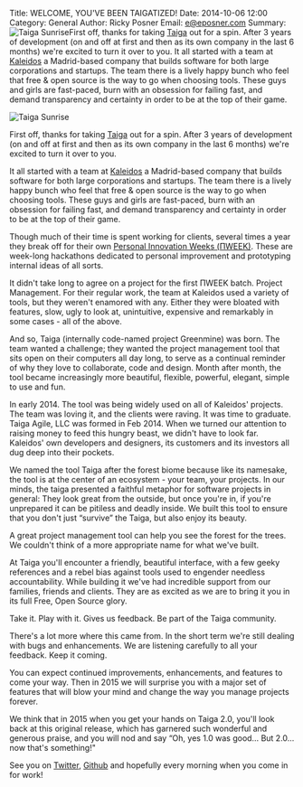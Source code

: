 Title: WELCOME, YOU'VE BEEN TAIGATIZED!
Date: 2014-10-06 12:00
Category: General
Author: Ricky Posner
Email: e@eposner.com
Summary: ![Taiga Sunrise](https://unsplash.imgix.net/reserve/m6rT4MYFQ7CT8j9m2AEC_JakeGivens%20-%20Sunset%20in%20the%20Park.JPG?q=75&fm=jpg&auto=format&s=0798c4e39d1acb580b25a93863dcae97)First off, thanks for taking [Taiga](https://taiga.io "Taiga.io") out for a spin. After 3 years of development (on and off at first and then as its own company in the last 6 months) we're excited to turn it over to you. It all started with a team at [Kaleidos](http://kaleidos.net "Kaleidos OpenSource") a Madrid-based company that builds software for both large corporations and startups. The team there is a lively happy bunch who feel that free & open source is the way to go when choosing tools. These guys and girls are fast-paced, burn with an obsession for failing fast, and demand transparency and certainty in order to be at the top of their game.

![Taiga Sunrise](https://unsplash.imgix.net/reserve/m6rT4MYFQ7CT8j9m2AEC_JakeGivens%20-%20Sunset%20in%20the%20Park.JPG?q=75&fm=jpg&auto=format&s=0798c4e39d1acb580b25a93863dcae97)

First off, thanks for taking [Taiga][taiga] out for a spin. After 3 years of development (on and off at first and then as its own company in the last 6 months) we're excited to turn it over to you.

It all started with a team at [Kaleidos][kaleidos] a Madrid-based company that builds software for both large corporations and startups. The team there is a lively happy bunch who feel that free & open source is the way to go when choosing tools. These guys and girls are fast-paced, burn with an obsession for failing fast, and demand transparency and certainty in order to be at the top of their game.

Though much of their time is spent working for clients, several times a year they break off for their own [Personal Innovation Weeks (ΠWEEK)][piweek]. These are week-long hackathons dedicated to personal improvement and prototyping internal ideas of all sorts.

It didn't take long to agree on a project for the first ΠWEEK batch. Project Management. For their regular work, the team at Kaleidos used a variety of tools, but they weren't enamored with any. Either they were bloated with features, slow, ugly to look at, unintuitive, expensive and remarkably in some cases - all of the above.

And so, Taiga (internally code-named project Greenmine) was born. The team wanted a challenge; they wanted the project management tool that sits open on their computers all day long, to serve as a continual reminder of why they love to collaborate, code and design. Month after month, the tool became increasingly more beautiful, flexible, powerful, elegant, simple to use and fun.

In early 2014. The tool was being widely used on all of Kaleidos' projects. The team was loving it, and the clients were raving. It was time to graduate. Taiga Agile, LLC was formed in Feb 2014. When we turned our attention to raising money to feed this hungry beast, we didn't have to look far. Kaleidos' own developers and designers, its customers and its investors all dug deep into their pockets.

We named the tool Taiga after the forest biome because like its namesake, the tool is at the center of an ecosystem - your team, your projects. In our minds, the taiga presented a faithful metaphor for software projects in general: They look great from the outside, but once you're in, if you're unprepared it can be pitiless and deadly inside. We built this tool to ensure that you don't just “survive” the Taiga, but also enjoy its beauty.

A great project management tool can help you see the forest for the trees. We couldn't think of a more appropriate name for what we've built.

At Taiga you'll encounter a friendly, beautiful interface, with a few geeky references and a rebel bias against tools used to engender needless accountability. While building it we've had incredible support from our families, friends and clients. They are as excited as we are to bring it you in its full Free, Open Source glory.

Take it. Play with it. Gives us feedback. Be part of the Taiga community.

There's a lot more where this came from. In the short term we're still dealing with bugs and enhancements. We are listening carefully to all your feedback. Keep it coming.

You can expect continued improvements, enhancements, and features to come your way. Then in 2015 we will surprise you with a major set of features that will blow your mind and change the way you manage projects forever.

We think that in 2015 when you get your hands on Taiga 2.0, you'll look back at this original release, which has garnered such wonderful and generous praise, and you will nod and say “Oh, yes 1.0 was good… But 2.0… now that's something!"

See you on [Twitter][twitter], [Github][github] and hopefully every morning when you come in for work!

[taiga]: https://taiga.io "Taiga.io"
[piweek]: http://piweek.com "ΠWEEK (Personal Innovation Week)"
[kaleidos]: http://kaleidos.net "Kaleidos OpenSource"
[twitter]: http://twitter.com/taigaio "Taiga.io on Twitter"
[github]: https://github.com/taigaio "Taiga.io on github"
